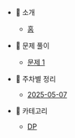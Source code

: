- 📘 소개

  - [홈](README.md)

* 🧩 문제 풀이

  - [문제 1](solutions/example.md)

* 📅 주차별 정리

  - [2025-05-07](weekly/2025-05-07.md)

* 📂 카테고리
  - [DP](categories/DP.md)
